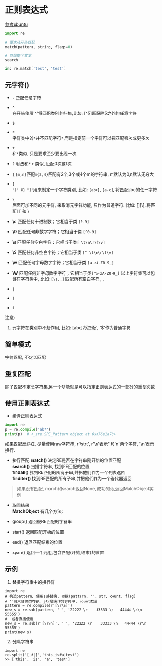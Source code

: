# 正则表达式

[参考ubuntu](http://wiki.ubuntu.org.cn/Python%E6%AD%A3%E5%88%99%E8%A1%A8%E8%BE%BE%E5%BC%8F%E6%93%8D%E4%BD%9C%E6%8C%87%E5%8D%97)

```python
import re

# 要求从开头匹配
match(pattern, string, flags=0)

# 匹配整个文本
search

in: re.match('test', 'test')

```

## 元字符()
- `.`  匹配任意字符
- `^`  
在开头使用'^'将匹配类别的补集,比如: [^5]匹配除5之外的任意字符

- `$`
- `*`  
字符类中的`*`并不匹配字符`*`,而是指定前一个字符可以被匹配零次或更多次

- `+`  
和`*`类似, 只是要求至少要出现一次

- `?`
用法和`*` `+` 类似, 匹配0次或1次

- `{`
`{m,n}`匹配`m{2,4}`匹配有2个,3个或4个m的字符串, m默认为0,n默认无穷大

- `[`   
`"[" 和 "]"`用来制定一个字符类别, 比如: `[abc]`, `[a-c]`, 将匹配abc的任一字符

- `\`   
后面可加不同的元字符, 来取消元字符功能, 只作为普通字符. 比如: [\]\[\\], 将匹配] [ 和 \  
 - **\d**  匹配任何十进制数；它相当于类 `[0-9]`
 - **\D**  匹配任何非数字字符；它相当于类 `[^0-9]`
 - **\s**  匹配任何空白字符；它相当于类`[ \t\n\r\f\v]`
 - **\S**  匹配任何非空白字符；它相当于类 `[^ \t\n\r\f\v]`
 - **\w**  匹配任何字母数字字符；它相当于类 `[a-zA-Z0-9_]`
 - **\W**  匹配任何非字母数字字符；它相当于类`[^a-zA-Z0-9_]`
以上字符集可以包含在字符类中, 比如: `[\s,.]` 匹配所有空白字符 , .

- `|`
- `(`
- `)`

注意: 
1. 元字符在类别中不起作用, 比如: [abc$]将匹配'$', '$'作为普通字符

## 简单模式

字符匹配, 不定长匹配

## 重复匹配

除了匹配不定长字符集,另一个功能就是可以指定正则表达式的一部分的重复次数


## 使用正则表达式

- 编译正则表达式
```python
import re
p = re.compile('ab*')
print(p)  # <_sre.SRE_Pattern object at 0xb76e1a70>
```
如果匹配反斜杠\, 尽量使用raw字符串, r'\strt', r'\n'表示'\'和'n'两个字符, '\n'表示换行. 

- 执行匹配
**match()** 决定RE是否在字符串刚开始的位置匹配  
**search()** 扫描字符串, 找到RE匹配的位置  
**findall()** 找到RE匹配的所有子串,并把他们作为一个列表返回  
**finditer()** 找到RE匹配的所有子串,并把他们作为一个迭代器返回  

> 如果没有匹配, march和search返回None, 成功的话,返回MatchObject实例  

- 取回结果   
**MatchObject** 有几个方法:

 - group() 返回被RE匹配的字符串  
 - start() 返回匹配开始的位置  
 - end()  返回匹配结束的位置  
 - span()  返回一个元组,包含匹配(开始,结束)的位置    
 
 
 ## 示例
 1. 替换字符串中的换行符
 ```
import re
# 构造pattern, 使用sub替换, 参数(pattern, '', str, count, flag)
# ''用来替换的内容, str是操作的字符串, count数量
pattern = re.compile(r'[\r\n]')
new_s = re.sub(pattern, ' ', '22222 \r    33333 \n   44444 \r\n  55555')
#  或者直接使用
new_s = re.sub(r'[\r\n]', ' ', '22222 \r    33333 \n   44444 \r\n  55555')
print(new_s)
```

2. 分隔字符串
```
import re
re.split('[_#|]','this_is#a|test')
>> ['this', 'is', 'a', 'test']
```


